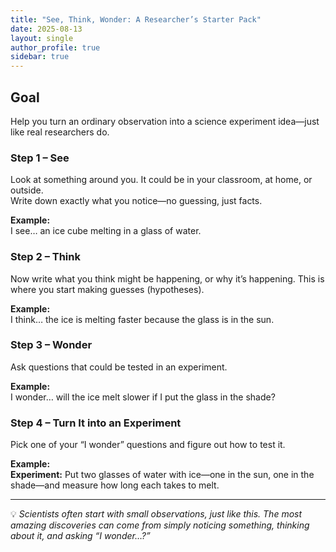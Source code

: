 ```yaml
---
title: "See, Think, Wonder: A Researcher’s Starter Pack"
date: 2025-08-13
layout: single
author_profile: true
sidebar: true
---
```


## Goal  
Help you turn an ordinary observation into a science experiment idea—just like real researchers do.

### Step 1 – See  
Look at something around you. It could be in your classroom, at home, or outside.  
Write down exactly what you notice—no guessing, just facts.  

**Example:**  
I see… an ice cube melting in a glass of water.

### Step 2 – Think  
Now write what you think might be happening, or why it’s happening. This is where you start making guesses (hypotheses).  

**Example:**  
I think… the ice is melting faster because the glass is in the sun.

### Step 3 – Wonder  
Ask questions that could be tested in an experiment.  

**Example:**  
I wonder… will the ice melt slower if I put the glass in the shade?

### Step 4 – Turn It into an Experiment  
Pick one of your “I wonder” questions and figure out how to test it.  

**Example:**  
**Experiment:** Put two glasses of water with ice—one in the sun, one in the shade—and measure how long each takes to melt.

---

💡 *Scientists often start with small observations, just like this. The most amazing discoveries can come from simply noticing something, thinking about it, and asking “I wonder…?”*

